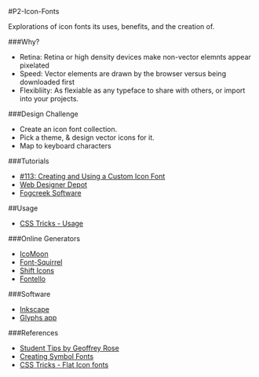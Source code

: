 #P2-Icon-Fonts

Explorations of icon fonts its uses, benefits, and the creation of.  

###Why? 

* Retina: Retina or high density devices make non-vector elemnts appear pixelated
* Speed:  Vector elements are drawn by the browser versus being downloaded first
* Flexibliity: As flexiable as any typeface to share with others, or import into your projects.

###Design Challenge
* Create an icon font collection.
* Pick a theme, & design vector icons for it. 
* Map to keyboard characters

###Tutorials
* [#113: Creating and Using a Custom Icon Font](http://css-tricks.com/video-screencasts/113-creating-and-using-a-custom-icon-font/)
* [Web Designer Depot](http://www.webdesignerdepot.com/2012/01/how-to-make-your-own-icon-webfont/)
* [Fogcreek Software](http://blog.fogcreek.com/trello-uses-an-icon-font-and-so-can-you/)

##Usage
* [CSS Tricks - Usage](http://css-tricks.com/html-for-icon-font-usage/)

###Online Generators
* [IcoMoon](http://icomoon.io/)
* [Font-Squirrel](http://www.fontsquirrel.com/)
* [Shift Icons](https://www.shifticons.com/)
* [Fontello](http://fontello.com/)

###Software
* [Inkscape](http://inkscape.org/download/)
* [Glyphs app](http://glyphsapp.com/)

###References
* [Student Tips by Geoffrey Rose](https://github.com/geoffreyrose/P2-Icon-Fonts/wiki/Icon-Fonts:-Making-and-Using-them-on-your-website)
* [Creating Symbol Fonts](http://www.fivesimplesteps.com/products/creating-symbol-fonts)
* [CSS Tricks - Flat Icon fonts](http://css-tricks.com/flat-icons-icon-fonts/)

